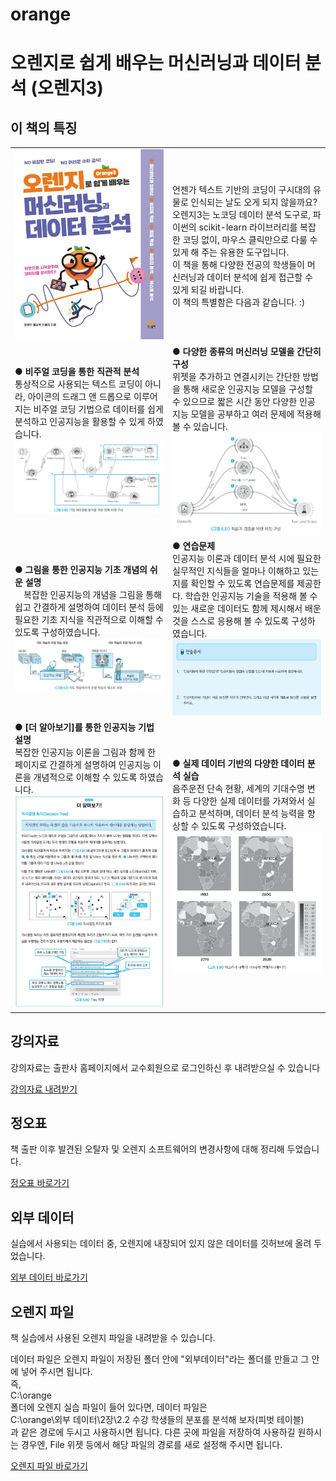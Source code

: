 # orange
<h1>오렌지로 쉽게 배우는 머신러닝과 데이터 분석 (오렌지3)</h1>
<h2>이 책의 특징</h2>
<table><tr><td width= 50%><img src = "https://github.com/PKNU-PR-ML-Lab/orange/blob/main/book.jpg"></td><td>언젠가 텍스트 기반의 코딩이 구시대의 유물로 인식되는 날도 오게 되지 않을까요?<br>
오렌지3는 노코딩 데이터 분석 도구로, 파이썬의 scikit-learn 라이브러리를 복잡한 코딩 없이, 마우스 클릭만으로 다룰 수 있게 해 주는 유용한 도구입니다.<br>
이 책을 통해 다양한 전공의 학생들이 머신러닝과 데이터 분석에 쉽게 접근할 수 있게 되길 바랍니다.<br>
이 책의 특별함은 다음과 같습니다. :)<br></td></tr>
<tr>
  <td><b>● 비주얼 코딩을 통한 직관적 분석</b><br> 통상적으로 사용되는 텍스트 코딩이 아니라, 아이콘의 드래그 앤 드롭으로 이루어지는 비주얼 코딩 기법으로 데이터를 쉽게 분석하고 인공지능을 활용할 수 있게 하였습니다.<br>
    <img src="https://github.com/PKNU-PR-ML-Lab/orange/blob/main/imgs/1%EA%B7%B8%EB%A6%BC5-50.JPG">
  </td>
  <td>
    <b>● 다양한 종류의 머신러닝 모델을 간단히 구성</b><br> 위젯을 추가하고 연결시키는 간단한 방법을 통해 새로운 인공지능 모델을 구성할 수 있으므로 짧은 시간 동안 다양한 인공지능 모델을 공부하고 여러 문제에 적용해 볼 수 있습니다.<br><img src="https://github.com/PKNU-PR-ML-Lab/orange/blob/main/imgs/2%EA%B7%B8%EB%A6%BC6-51.JPG">
  </td></tr>
<tr>
  <td><b>● 그림을 통한 인공지능 기초 개념의 쉬운 설명</b><br>　복잡한 인공지능의 개념을 그림을 통해 쉽고 간결하게 설명하여 데이터 분석 등에 필요한 기초 지식을 직관적으로 이해할 수 있도록 구성하였습니다.<br><img src="https://github.com/PKNU-PR-ML-Lab/orange/blob/main/imgs/3%EA%B7%B8%EB%A6%BC6-2.JPG"></td>
  <td><b>● 연습문제</b><br> 인공지능 이론과 데이터 분석 시에 필요한 실무적인 지식들을 얼마나 이해하고 있는지를 확인할 수 있도록 연습문제를 제공한다. 학습한 인공지능 기술을 적용해 볼 수 있는 새로운 데이터도 함께 제시해서 배운 것을 스스로 응용해 볼 수 있도록 구성하였습니다.<br><img src="https://github.com/PKNU-PR-ML-Lab/orange/blob/main/imgs/6.jpg"></td></tr>
<tr>
  <td><b>● [더 알아보기]를 통한 인공지능 기법 설명</b><br> 복잡한 인공지능 이론을 그림과 함께 한 페이지로 간결하게 설명하여 인공지능 이론을 개념적으로 이해할 수 있도록 하였습니다.<br><img src="https://github.com/PKNU-PR-ML-Lab/orange/blob/main/imgs/4.jpg"></td>
  <td><b>● 실제 데이터 기반의 다양한 데이터 분석 실습</b><br> 음주운전 단속 현황, 세계의 기대수명 변화 등 다양한 실제 데이터를 가져와서 실습하고 분석하며, 데이터 분석 능력을 향상할 수 있도록 구성하였습니다.<br><img src="https://github.com/PKNU-PR-ML-Lab/orange/blob/main/imgs/5%EA%B7%B8%EB%A6%BC9-56.JPG"></td></tr>
</table>

<h2>강의자료</h2>
<p>강의자료는 출판사 홈페이지에서 교수회원으로 로그인하신 후 내려받으실 수 있습니다</p>
<p><a href='https://www.booksr.co.kr/product/%EC%98%A4%EB%A0%8C%EC%A7%80%EB%A1%9C-%EC%89%BD%EA%B2%8C-%EB%B0%B0%EC%9A%B0%EB%8A%94-%EB%A8%B8%EC%8B%A0%EB%9F%AC%EB%8B%9D%EA%B3%BC-%EB%8D%B0%EC%9D%B4%ED%84%B0-%EB%B6%84%EC%84%9D/'>강의자료 내려받기</a></p>

<h2>정오표</h2>
<p>책 출판 이후 발견된 오탈자 및 오렌지 소프트웨어의 변경사항에 대해 정리해 두었습니다.</p>
<p><a href="https://github.com/PKNU-PR-ML-Lab/orange/blob/main/%EC%A0%95%EC%98%A4%ED%91%9C.md">정오표 바로가기</a></p>

<h2>외부 데이터</h2>
<p>실습에서 사용되는 데이터 중, 오렌지에 내장되어 있지 않은 데이터를 깃허브에 올려 두었습니다.</p>
<p><a href="https://github.com/PKNU-PR-ML-Lab/orange/tree/main/data">외부 데이터 바로가기</a></p>

<h2>오렌지 파일</h2>
<p>책 실습에서 사용된 오렌지 파일을 내려받을 수 있습니다.</p>
<p>데이터 파일은 오렌지 파일이 저장된 폴더 안에 "외부데이터"라는 폴더를 만들고 그 안에 넣어 주시면 됩니다.<br>즉,<br>C:\orange<br> 폴더에 오렌지 실습 파일이 들어 있다면, 데이터 파일은 <br>C:\orange\외부 데이터\2장\2.2 수강 학생들의 분포를 분석해 보자(피벗 테이블)<br> 과 같은 경로에 두시고 사용하시면 됩니다. 다른 곳에 파일을 저장하여 사용하길 원하시는 경우엔, File 위젯 등에서 해당 파일의 경로를 새로 설정해 주시면 됩니다.</p>
<p><a href="https://github.com/PKNU-PR-ML-Lab/orange/tree/main/orange%20files">오렌지 파일 바로가기</a></p>

